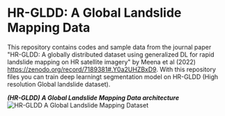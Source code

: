 # HR-GLDD: A Global Landslide Mapping Data
This repository contains codes and sample data from the journal paper "HR-GLDD: A globally distributed dataset using generalized DL for rapid landslide mapping on HR satellite imagery" by Meena et al (2022) https://zenodo.org/record/7189381#.Y0a2UHZBxD9. With this repository files you can train deep learningt segmentation model on HR-GLDD (High resolution Global landslide dataset).


***(HR-GLDD) A Global Landslide Mapping Data architecture*** ![HR-GLDD A Global Landslide Mapping Dataset](https://github.com/kushanavbhuyan/HR-GLDD-A-Global-Landslide-Mapping-Data-Repository/blob/main/Pictures/GLDD%20PAPER-Page-3.png)
